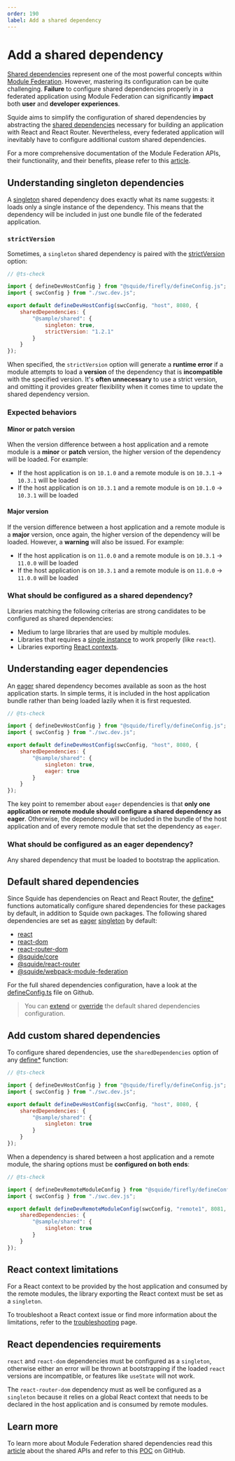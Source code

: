 ```yaml
---
order: 190
label: Add a shared dependency
---
```


# Add a shared dependency

[Shared dependencies](https://webpack.js.org/plugins/module-federation-plugin/#sharing-libraries) represent one of the most powerful concepts within [Module Federation](https://webpack.js.org/plugins/module-federation-plugin). However, mastering its configuration can be quite challenging. **Failure** to configure shared dependencies properly in a federated application using Module Federation can significantly **impact** both **user** and **developer experiences**.

Squide aims to simplify the configuration of shared dependencies by abstracting the [shared dependencies](#default-shared-dependencies) necessary for building an application with React and React Router. Nevertheless, every federated application will inevitably have to configure additional custom shared dependencies.

For a more comprehensive documentation of the Module Federation APIs, their functionality, and their benefits, please refer to this [article](https://www.infoxicator.com/en/module-federation-shared-api).

## Understanding singleton dependencies

A [singleton](https://webpack.js.org/plugins/module-federation-plugin/#singleton) shared dependency does exactly what its name suggests: it loads only a single instance of the dependency. This means that the dependency will be included in just one bundle file of the federated application.

### `strictVersion`

Sometimes, a `singleton` shared dependency is paired with the [strictVersion](https://webpack.js.org/plugins/module-federation-plugin/#strictversion) option:

```js !#10 webpack.config.js
// @ts-check

import { defineDevHostConfig } from "@squide/firefly/defineConfig.js";
import { swcConfig } from "./swc.dev.js";

export default defineDevHostConfig(swcConfig, "host", 8080, {
    sharedDependencies: {
        "@sample/shared": {
            singleton: true,
            strictVersion: "1.2.1"
        }
    }
});
```

When specified, the `strictVersion` option will generate a **runtime error** if a module attempts to load a **version** of the dependency that is **incompatible** with the specified version. It's **often unnecessary** to use a strict version, and omitting it provides greater flexibility when it comes time to update the shared dependency version.

### Expected behaviors

#### Minor or patch version

When the version difference between a host application and a remote module is a **minor** or **patch** version, the higher version of the dependency will be loaded. For example:

- If the host application is on `10.1.0` and a remote module is on `10.3.1` -> `10.3.1` will be loaded
- If the host application is on `10.3.1` and a remote module is on `10.1.0` -> `10.3.1` will be loaded

#### Major version

If the version difference between a host application and a remote module is a **major** version, once again, the higher version of the dependency will be loaded. However, a **warning** will also be issued. For example:

- If the host application is on `11.0.0` and a remote module is on `10.3.1` -> `11.0.0` will be loaded
- If the host application is on `10.3.1` and a remote module is on `11.0.0` -> `11.0.0` will be loaded

### What should be configured as a shared dependency?

Libraries matching the following criterias are strong candidates to be configured as shared dependencies:

- Medium to large libraries that are used by multiple modules.
- Libraries that requires a [single instance](#react-dependencies-requirements) to work properly (like `react`).
- Libraries exporting [React contexts](#react-context-limitations).

## Understanding eager dependencies

An [eager](https://webpack.js.org/plugins/module-federation-plugin/#eager) shared dependency becomes available as soon as the host application starts. In simple terms, it is included in the host application bundle rather than being loaded lazily when it is first requested.

```js !#10 webpack.config.js
// @ts-check

import { defineDevHostConfig } from "@squide/firefly/defineConfig.js";
import { swcConfig } from "./swc.dev.js";

export default defineDevHostConfig(swcConfig, "host", 8080, {
    sharedDependencies: {
        "@sample/shared": {
            singleton: true,
            eager: true
        }
    }
});
```

The key point to remember about `eager` dependencies is that **only one application or remote module should configure a shared dependency as eager**. Otherwise, the dependency will be included in the bundle of the host application and of every remote module that set the dependency as `eager`.

### What should be configured as an eager dependency?

Any shared dependency that must be loaded to bootstrap the application.

## Default shared dependencies

Since Squide has dependencies on React and React Router, the [define*](../reference/default.md#webpack) functions automatically configure shared dependencies for these packages by default, in addition to Squide own packages. The following shared dependencies are set as [eager](#understanding-eager-dependencies) [singleton](#understanding-singleton-dependencies) by default:

- [react](https://www.npmjs.com/package/react)
- [react-dom](https://www.npmjs.com/package/react-dom)
- [react-router-dom](https://www.npmjs.com/package/react-router-dom)
- [@squide/core](https://www.npmjs.com/package/@squide/core)
- [@squide/react-router](https://www.npmjs.com/package/@squide/react-router)
- [@squide/webpack-module-federation](https://www.npmjs.com/package/@squide/webpack-module-federation)

For the full shared dependencies configuration, have a look at the [defineConfig.ts](https://github.com/gsoft-inc/wl-squide/blob/main/packages/webpack-module-federation/src/defineConfig.ts) file on Github.

> You can [extend](../reference/webpack/defineDevHostConfig.md#extend-a-default-shared-dependency) or [override](../reference/webpack/defineDevHostConfig.md#override-a-default-shared-dependency) the default shared dependencies configuration.

## Add custom shared dependencies

To configure shared dependencies, use the `sharedDependencies` option of any [define*](../reference/default.md#webpack) function:

```js !#7-11 host/webpack.dev.js
// @ts-check

import { defineDevHostConfig } from "@squide/firefly/defineConfig.js";
import { swcConfig } from "./swc.dev.js";

export default defineDevHostConfig(swcConfig, "host", 8080, {
    sharedDependencies: {
        "@sample/shared": {
            singleton: true
        }
    }
});
```

When a dependency is shared between a host application and a remote module, the sharing options must be **configured on both ends**:

```js !#7-11 remote-module/webpack.dev.js
// @ts-check

import { defineDevRemoteModuleConfig } from "@squide/firefly/defineConfig.js";
import { swcConfig } from "./swc.dev.js";

export default defineDevRemoteModuleConfig(swcConfig, "remote1", 8081, {
    sharedDependencies: {
        "@sample/shared": {
            singleton: true
        }
    }
});
```

## React context limitations

For a React context to be provided by the host application and consumed by the remote modules, the library exporting the React context must be set as a `singleton`.

To troubleshoot a React context issue or find more information about the limitations, refer to the [troubleshooting](../troubleshooting.md#react-context-values-are-undefined) page.

## React dependencies requirements

`react` and `react-dom` dependencies must be configured as a `singleton`, otherwise either an error will be thrown at bootstrapping if the loaded `react` versions are incompatible, or features like `useState` will not work.

The `react-router-dom` dependency must as well be configured as a `singleton` because it relies on a global React context that needs to be declared in the host application and is consumed by remote modules.

## Learn more

To learn more about Module Federation shared dependencies read this [article](https://www.infoxicator.com/en/module-federation-shared-api) about the shared APIs and refer to this [POC](https://github.com/patricklafrance/wmf-versioning) on GitHub.
